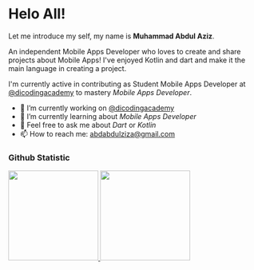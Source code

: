 # Helo All! 

Let me introduce my self, my name is **Muhammad Abdul Aziz**.<br>

An independent Mobile Apps Developer who loves to create and share projects about Mobile Apps! I've enjoyed Kotlin and dart and make it the main language in creating a project.

I'm currently active in contributing as Student Mobile Apps Developer at <a href="https://github.com/dicodingacademy">@dicodingacademy</a> to mastery *Mobile Apps Developer*.

- 🔭 I’m currently working on <a href="https://github.com/dicodingacademy">@dicodingacademy</a>
- 🌱 I’m currently learning about *Mobile Apps Developer*
- 💬 Feel free to ask me about *Dart* or *Kotlin*
- 📫 How to reach me: abdabdulziza@gmail.com

### Github Statistic
<p align="left">
<a href="https://github.com/mabduls">
  <img height="180em" src="https://github-readme-stats-eight-theta.vercel.app/api?username=penuliscode&show_icons=true&theme=algolia&include_all_commits=true&count_private=true"/>
  <img height="180em" src="https://github-readme-stats-eight-theta.vercel.app/api/top-langs/?username=penuliscode&layout=compact&theme=algolia"/>
</a>
</p>
